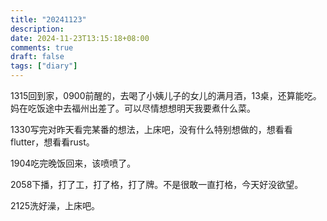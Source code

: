 ```yaml
---
title: "20241123"
description: 
date: 2024-11-23T13:15:18+08:00
comments: true
draft: false
tags: ["diary"]
---
```

1315回到家，0900前醒的，去喝了小姨儿子的女儿的满月酒，13桌，还算能吃。妈在吃饭途中去福州出差了。可以尽情想想明天我要煮什么菜。

1330写完对昨天看完某番的想法，上床吧，没有什么特别想做的，想看看flutter，想看看rust。

1904吃完晚饭回来，该喷喷了。

2058下播，打了工，打了格，打了牌。不是很敢一直打格，今天好没欲望。

2125洗好澡，上床吧。
